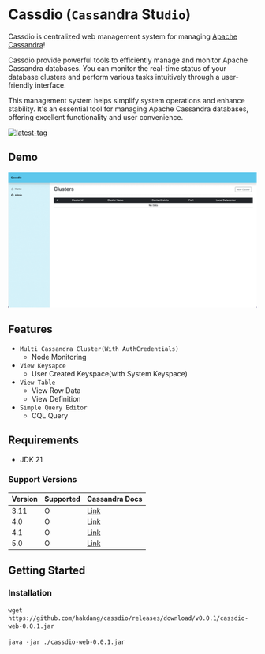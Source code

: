 # Cassdio (`Cass`andra Stu`dio`)
Cassdio is centralized web management system for managing [Apache Cassandra](https://cassandra.apache.org/_/index.html)!

Cassdio provide powerful tools to efficiently manage and monitor Apache Cassandra databases. You can monitor the real-time status of your database clusters and perform various tasks intuitively through a user-friendly interface.

This management system helps simplify system operations and enhance stability. It's an essential tool for managing Apache Cassandra databases, offering excellent functionality and user convenience.

[![latest-tag](https://badgen.net/github/release/hakdang/cassdio)](https://github.com/hakdang/cassdio/releases)

## Demo
![intro_screenshot](./docs/screenshot/intro_s1.gif)

## Features
- `Multi Cassandra Cluster(With AuthCredentials)`
    - Node Monitoring
- `View Keysapce`
    - User Created Keyspace(with System Keyspace)
- `View Table`
    - View Row Data
    - View Definition
- `Simple Query Editor`
    - CQL Query

## Requirements
- JDK 21

### Support Versions

Version | Supported | Cassandra Docs
-- | -- | --
3.11 | O | [Link](https://cassandra.apache.org/doc/3.11/index.html)
4.0 | O | [Link](https://cassandra.apache.org/doc/4.0/index.html)
4.1 | O | [Link](https://cassandra.apache.org/doc/4.1/index.html)
5.0 | O | [Link](https://cassandra.apache.org/doc/5.0/index.html)

## Getting Started

### Installation

```
wget https://github.com/hakdang/cassdio/releases/download/v0.0.1/cassdio-web-0.0.1.jar

java -jar ./cassdio-web-0.0.1.jar
```

[//]: # (## Environment)

[//]: # ()
[//]: # (env name | description | env value | default value)

[//]: # (-- | -- | -- | --)

[//]: # (CASSDIO_DATABASE_PATH | database file path | -dDB_PATH:test | ${userHome}/.cassdio)

[//]: # ()

